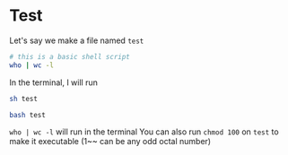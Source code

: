 # Test
Let's say we make a file named `test`
```bash
# this is a basic shell script
who | wc -l
```
In the terminal, I will run
```bash
sh test
```
```bash
bash test
```
`who | wc -l` will run in the terminal
You can also run `chmod 100` on `test` to make it executable (1~~ can be any odd octal number) 


